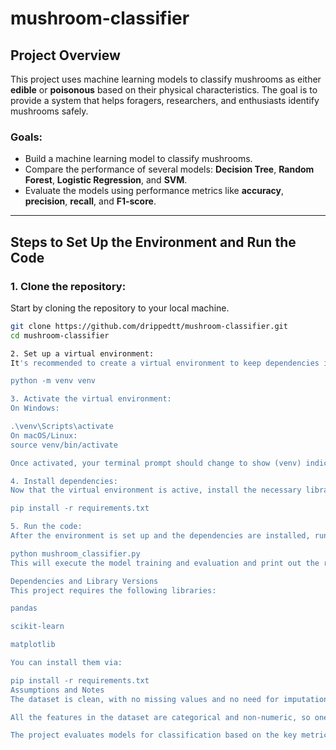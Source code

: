 # mushroom-classifier

## Project Overview

This project uses machine learning models to classify mushrooms as either **edible** or **poisonous** based on their physical characteristics. The goal is to provide a system that helps foragers, researchers, and enthusiasts identify mushrooms safely.

### Goals:
- Build a machine learning model to classify mushrooms.
- Compare the performance of several models: **Decision Tree**, **Random Forest**, **Logistic Regression**, and **SVM**.
- Evaluate the models using performance metrics like **accuracy**, **precision**, **recall**, and **F1-score**.

---

## Steps to Set Up the Environment and Run the Code

### 1. Clone the repository:
Start by cloning the repository to your local machine.

```bash
git clone https://github.com/drippedtt/mushroom-classifier.git
cd mushroom-classifier

2. Set up a virtual environment:
It's recommended to create a virtual environment to keep dependencies isolated. This helps avoid conflicts between packages. Run the following to create it:

python -m venv venv

3. Activate the virtual environment:
On Windows:

.\venv\Scripts\activate
On macOS/Linux:
source venv/bin/activate

Once activated, your terminal prompt should change to show (venv) indicating the environment is active.

4. Install dependencies:
Now that the virtual environment is active, install the necessary libraries:

pip install -r requirements.txt

5. Run the code:
After the environment is set up and the dependencies are installed, run the main Python script:

python mushroom_classifier.py
This will execute the model training and evaluation and print out the results, including accuracy, precision, recall, and F1-score.

Dependencies and Library Versions
This project requires the following libraries:

pandas

scikit-learn

matplotlib

You can install them via:

pip install -r requirements.txt
Assumptions and Notes
The dataset is clean, with no missing values and no need for imputation.

All the features in the dataset are categorical and non-numeric, so one-hot encoding is used to convert them into a format that machine learning models can process.

The project evaluates models for classification based on the key metrics of accuracy, precision, recall, and F1-score.

